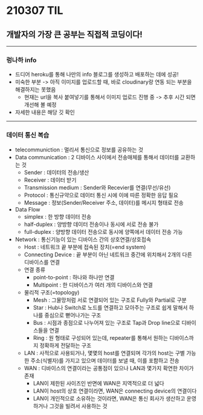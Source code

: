 # 210307 TIL
## 개발자의 가장 큰 공부는 직접적 코딩이다!
------------------------
### 렁나하 info
  * 드디어 heroku를 통해 나만의 info 블로그를 생성하고 배포하는 데에 성공!
  * 미숙한 부분 -> 아직 이미지를 업로드할 때, 바로 cloudinary랑 연동 되는 부분을 해결하지는 못했음
      * 현재는 url을 복사 붙여넣기를 통해서 이미지 업로드 진행 중 -> 추후 시간 되면 개선해 볼 예정
  * 자세한 내용은 해당 깃 확인
--------------------
### 데이터 통신 복습
  * telecommuniction : 멀리서 통신으로 정보를 공유하는 것
  * Data communication : 2 디바이스 사이에서 전송매체를 통해서 데이터를 교환하는 것
      * Sender : 데이터의 전송/생산
      * Receiver : 데이터 받기
      * Transmission medium : Sender와 Recevier를 연결(무선/유선)
      * Protocol : 통신규약으로 데이터 통신 시에 이에 따른 정확한 응답 필요
      * Message : 정보(Sender/Receiver 주소, 데이터)를 메시지 형태로 전송
  * Data Flow
      * simplex : 한 방향 데이터 전송
      * half-duplex : 양방향 데이터 전송이나 동시에 서로 전송 불가
      * full-duplex : 양방향 데이터 전송으로 동시에 양쪽에서 데이터 전송 가능
  * Network : 통신기능이 있는 디바이스 간의 상호연결/상호접속
      * Host : 네트워크 끝 부분에 접속된 장치(=end system)
      * Connecting Device : 끝 부분이 아닌 네트워크 중간에 위치해서 2개의 다른 디바이스를 연결
      * 연결 종류
          * point-to-point : 하나와 하나만 연결
          * Multipoint : 한 디바이스가 여러 개의 디바이스와 연결
      * 물리적 구조(=topology)
          * Mesh : 그물망처럼 서로 연결되어 있는 구조로 Fully와 Partial로 구분
          * Star : Hub나 Switch로 노드를 연결하고 모아주는 구조로 쉽게 말해서 하나를 중심으로 뻗어나가는 구조
          * Bus : 시점과 종점으로 나누어져 있는 구조로 Tap과 Drop line으로 디바이스들을 연결
          * Ring : 원 형태로 구성되어 있는데, repeater를 통해서 원하는 디바이스까지 정확하게 전달하는 구조
      * LAN : 사적으로 사용되거나, 몇몇의 host를 연결되며 각가의 host는 구별 가능한 주소(식별자)를 가지고 있으며 데이터를 보낼 때, 이를 포함하고 전송
      * WAN : 디바이스의 연결이라는 공통점이 있으나 LAN과 몇가지 확연한 차이가 존재
         * LAN이 제한된 사이즈인 반면에 WAN은 지역적으로 더 넓다
         * LAN이 host의 상호 연결이라면, WAN은 connecting device의 연결이다
         * LAN이 개인적으로 소유하는 것이라면, WAN은 통신 회사가 생산하고 운영하거나 그것을 빌려서 사용하는 것
